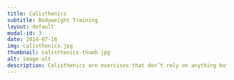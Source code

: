 ```yaml
---
title: Calisthenics
subtitle: Bodyweight Training
layout: default
modal-id: 3
date: 2014-07-16
img: calisthenics.jpg
thumbnail: calisthenics-thumb.jpg
alt: image-alt
description: Calisthenics are exercises that don’t rely on anything but a person’s own body weight. These exercises allow for the development of strength, endurance, flexibility, and coordination.
---
```

